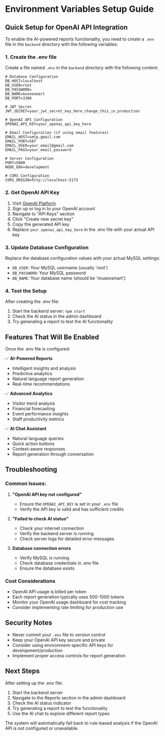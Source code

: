 # Environment Variables Setup Guide

## Quick Setup for OpenAI API Integration

To enable the AI-powered reports functionality, you need to create a `.env` file in the `backend` directory with the following variables:

### 1. Create the .env file

Create a file named `.env` in the `backend` directory with the following content:

```env
# Database Configuration
DB_HOST=localhost
DB_USER=root
DB_PASSWORD=
DB_NAME=museosmart
DB_PORT=3306

# JWT Secret
JWT_SECRET=your_jwt_secret_key_here_change_this_in_production

# OpenAI API Configuration
OPENAI_API_KEY=your_openai_api_key_here

# Email Configuration (if using email features)
EMAIL_HOST=smtp.gmail.com
EMAIL_PORT=587
EMAIL_USER=your_email@gmail.com
EMAIL_PASS=your_email_password

# Server Configuration
PORT=5000
NODE_ENV=development

# CORS Configuration
CORS_ORIGIN=http://localhost:5173
```

### 2. Get OpenAI API Key

1. Visit [OpenAI Platform](https://platform.openai.com/api-keys)
2. Sign up or log in to your OpenAI account
3. Navigate to "API Keys" section
4. Click "Create new secret key"
5. Copy the generated API key
6. Replace `your_openai_api_key_here` in the .env file with your actual API key

### 3. Update Database Configuration

Replace the database configuration values with your actual MySQL settings:
- `DB_USER`: Your MySQL username (usually 'root')
- `DB_PASSWORD`: Your MySQL password
- `DB_NAME`: Your database name (should be 'museosmart')

### 4. Test the Setup

After creating the .env file:

1. Start the backend server: `npm start`
2. Check the AI status in the admin dashboard
3. Try generating a report to test the AI functionality

## Features That Will Be Enabled

Once the .env file is configured:

✅ **AI-Powered Reports**
- Intelligent insights and analysis
- Predictive analytics
- Natural language report generation
- Real-time recommendations

✅ **Advanced Analytics**
- Visitor trend analysis
- Financial forecasting
- Event performance insights
- Staff productivity metrics

✅ **AI Chat Assistant**
- Natural language queries
- Quick action buttons
- Context-aware responses
- Report generation through conversation

## Troubleshooting

### Common Issues:

1. **"OpenAI API key not configured"**
   - Ensure the `OPENAI_API_KEY` is set in your `.env` file
   - Verify the API key is valid and has sufficient credits

2. **"Failed to check AI status"**
   - Check your internet connection
   - Verify the backend server is running
   - Check server logs for detailed error messages

3. **Database connection errors**
   - Verify MySQL is running
   - Check database credentials in .env file
   - Ensure the database exists

### Cost Considerations

- OpenAI API usage is billed per token
- Each report generation typically uses 500-1000 tokens
- Monitor your OpenAI usage dashboard for cost tracking
- Consider implementing rate limiting for production use

## Security Notes

- Never commit your `.env` file to version control
- Keep your OpenAI API key secure and private
- Consider using environment-specific API keys for development/production
- Implement proper access controls for report generation

## Next Steps

After setting up the .env file:

1. Start the backend server
2. Navigate to the Reports section in the admin dashboard
3. Check the AI status indicator
4. Try generating a report to test the functionality
5. Use the AI chat to explore different report types

The system will automatically fall back to rule-based analysis if the OpenAI API is not configured or unavailable. 
